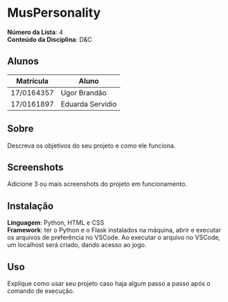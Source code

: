 # MusPersonality

**Número da Lista**: 4<br>
**Conteúdo da Disciplina**: D&C<br>

## Alunos
|Matrícula | Aluno |
| -- | -- |
| 17/0164357  |  Ugor Brandão |
| 17/0161897 | Eduarda Servidio |

## Sobre 
Descreva os objetivos do seu projeto e como ele funciona. 

## Screenshots
Adicione 3 ou mais screenshots do projeto em funcionamento.

## Instalação 
**Linguagem**: Python, HTML e CSS<br>
**Framework**: ter o Python e o Flask instalados na máquina, abrir e executar os arquivos de preferência no VSCode. Ao executar o arquivo no VSCode, um localhost será criado, dando acesso ao jogo.

## Uso 
Explique como usar seu projeto caso haja algum passo a passo após o comando de execução.





